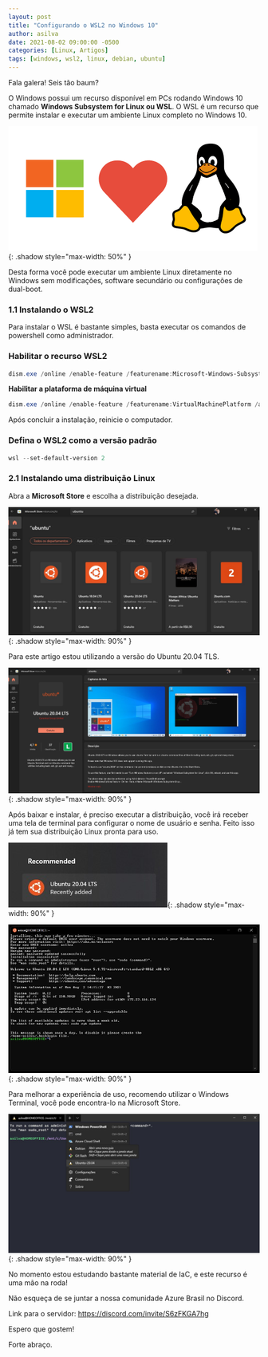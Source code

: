 ```yaml
---
layout: post
title: "Configurando o WSL2 no Windows 10"
author: asilva
date: 2021-08-02 09:00:00 -0500
categories: [Linux, Artigos]
tags: [windows, wsl2, linux, debian, ubuntu]
---
```


Fala galera! Seis tão baum?

O Windows possui um recurso disponível em PCs rodando Windows 10 chamado **Windows Subsystem for Linux ou WSL**. O WSL é um recurso que permite instalar e executar um ambiente Linux completo no Windows 10.

![](/assets/img/11/wsl1.png){: .shadow style="max-width: 50%" }

Desta forma você pode executar um ambiente Linux diretamente no Windows sem modificações, software secundário ou configurações de dual-boot. 

### **1.1 Instalando o WSL2**

Para instalar o WSL é bastante simples, basta executar os comandos de powershell como administrador.

### Habilitar o recurso WSL2

```powershell
dism.exe /online /enable-feature /featurename:Microsoft-Windows-Subsystem-Linux /all /norestart
```

**Habilitar a plataforma de máquina virtual**

```powershell
dism.exe /online /enable-feature /featurename:VirtualMachinePlatform /all /norestart
```

Após concluir a instalação, reinicie o computador.

### Defina o WSL2 como a versão padrão

```powershell
wsl --set-default-version 2
```

### **2.1 Instalando uma distribuição Linux**

Abra a **Microsoft Store** e escolha a distribuição desejada.

![](/assets/img/11/wsl2.jpg){: .shadow style="max-width: 90%" }

Para este artigo estou utilizando a versão do Ubuntu 20.04 TLS.

![](/assets/img/11/wsl3.jpg){: .shadow style="max-width: 90%" }

Após baixar e instalar, é preciso executar a distribuição, você irá receber uma tela de terminal para configurar o nome de usuário e senha. Feito isso já tem sua distribuição Linux pronta para uso.

![](/assets/img/11/wsl5.jpg){: .shadow style="max-width: 90%" }

![](/assets/img/11/wsl4.jpg){: .shadow style="max-width: 90%" }

Para melhorar a experiência de uso, recomendo utilizar o Windows Terminal, você pode encontra-lo na Microsoft Store.

![](/assets/img/11/wsl6.jpg){: .shadow style="max-width: 90%" }

No momento estou estudando bastante material de IaC, e este recurso é uma mão na roda!

Não esqueça de se juntar a nossa comunidade Azure Brasil no Discord.

Link para o servidor: <https://discord.com/invite/S6zFKGA7hg>

Espero que gostem!

Forte abraço.